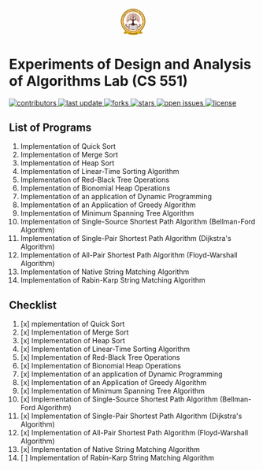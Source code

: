 <p align="center">
  <img src="https://github.com/SahilAli8808/kmclu-placement-cell/blob/dev/assets/img/logo.png" width="10%" alt='KMCLU Logo'> 
</p>
<!-- Table of Contents -->

# Experiments of Design and Analysis of Algorithms Lab (CS 551)

<!-- Badges -->
<p>
    <a href="https://github.com/SubhanRaj/DAA/graphs/contributors">
        <img src="https://img.shields.io/github/contributors/SubhanRaj/DAA" alt="contributors" />
    </a>
    <a href="">
        <img src="https://img.shields.io/github/last-commit/SubhanRaj/DAA" alt="last update" />
    </a>
    <a href="https://github.com/SubhanRaj/DAA/network/members">
        <img src="https://img.shields.io/github/forks/SubhanRaj/DAA" alt="forks" />
    </a>
    <a href="https://github.com/SubhanRaj/DAA/stargazers">
        <img src="https://img.shields.io/github/stars/SubhanRaj/DAA" alt="stars" />
    </a>
    <a href="https://github.com/SubhanRaj/DAA/issues/">
        <img src="https://img.shields.io/github/issues/SubhanRaj/DAA" alt="open issues" />
    </a>
    <a href="https://github.com/SubhanRaj/DAA/blob/main/licence">
        <img src="https://img.shields.io/github/license/SubhanRaj/DAA" alt="license" />
    </a>
</p>

## List of Programs

1. Implementation of Quick Sort
2. Implementation of Merge Sort
3. Implementation of Heap Sort
4. Implementation of Linear-Time Sorting Algorithm
5. Implementation of Red-Black Tree Operations
6. Implementation of Bionomial Heap Operations
7. Implementation of an application of Dynamic Programming
8. Implementation of an Application of Greedy Algorithm
9. Implementation of Minimum Spanning Tree Algorithm
10. Implementation of Single-Source Shortest Path Algorithm (Bellman-Ford Algorithm)
11. Implementation of Single-Pair Shortest Path Algorithm (Dijkstra's Algorithm)
12. Implementation of All-Pair Shortest Path Algorithm (Floyd-Warshall Algorithm)
13. Implementation of Native String Matching Algorithm
14. Implementation of Rabin-Karp String Matching Algorithm

## Checklist

1. [x] mplementation of Quick Sort
2. [x] Implementation of Merge Sort
3. [x] Implementation of Heap Sort
4. [x] Implementation of Linear-Time Sorting Algorithm
5. [x] Implementation of Red-Black Tree Operations
6. [x] Implementation of Bionomial Heap Operations
7. [x] Implementation of an application of Dynamic Programming
8. [x] Implementation of an Application of Greedy Algorithm
9. [x] Implementation of Minimum Spanning Tree Algorithm
10. [x] Implementation of Single-Source Shortest Path Algorithm (Bellman-Ford Algorithm)
11. [x] Implementation of Single-Pair Shortest Path Algorithm (Dijkstra's Algorithm)
12. [x] Implementation of All-Pair Shortest Path Algorithm (Floyd-Warshall Algorithm) 
13. [x] Implementation of Native String Matching Algorithm
14. [ ] Implementation of Rabin-Karp String Matching Algorithm
